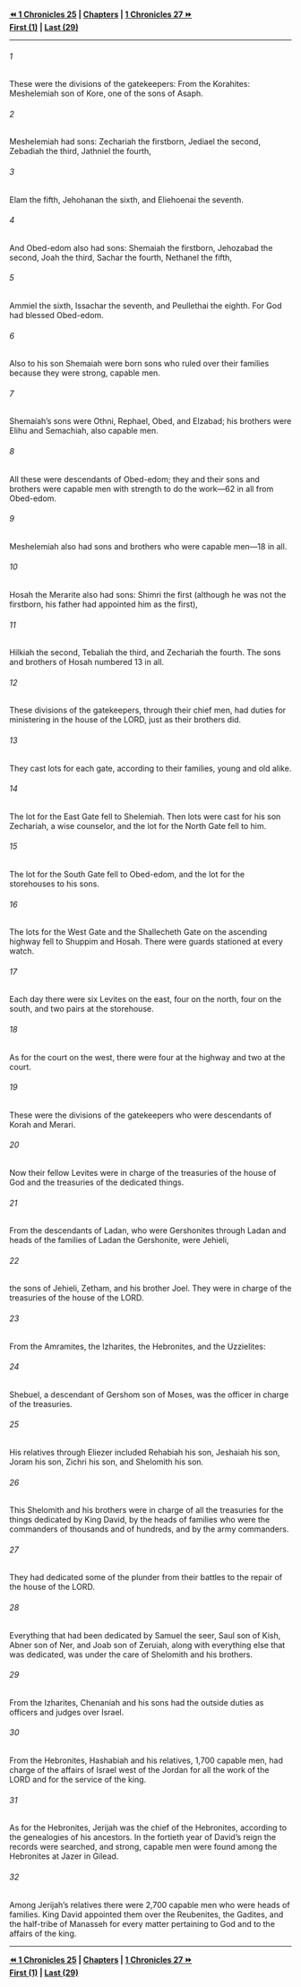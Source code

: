   
**[⏪ 1 Chronicles 25](./1%20Chronicles%2025.md) | [Chapters](./_index.md) | [1 Chronicles 27 ⏩](./1%20Chronicles%2027.md)**  
**[First (1)](./1%20Chronicles%201.md) | [Last (29)](./1%20Chronicles%2029.md)**  
  
---  
  
###### 1  
These were the divisions of the gatekeepers: From the Korahites: Meshelemiah son of Kore, one of the sons of Asaph.  
  
###### 2  
Meshelemiah had sons: Zechariah the firstborn, Jediael the second, Zebadiah the third, Jathniel the fourth,  
  
###### 3  
Elam the fifth, Jehohanan the sixth, and Eliehoenai the seventh.  
  
###### 4  
And Obed-edom also had sons: Shemaiah the firstborn, Jehozabad the second, Joah the third, Sachar the fourth, Nethanel the fifth,  
  
###### 5  
Ammiel the sixth, Issachar the seventh, and Peullethai the eighth. For God had blessed Obed-edom.  
  
###### 6  
Also to his son Shemaiah were born sons who ruled over their families because they were strong, capable men.  
  
###### 7  
Shemaiah’s sons were Othni, Rephael, Obed, and Elzabad; his brothers were Elihu and Semachiah, also capable men.  
  
###### 8  
All these were descendants of Obed-edom; they and their sons and brothers were capable men with strength to do the work—62 in all from Obed-edom.  
  
###### 9  
Meshelemiah also had sons and brothers who were capable men—18 in all.  
  
###### 10  
Hosah the Merarite also had sons: Shimri the first (although he was not the firstborn, his father had appointed him as the first),  
  
###### 11  
Hilkiah the second, Tebaliah the third, and Zechariah the fourth. The sons and brothers of Hosah numbered 13 in all.  
  
###### 12  
These divisions of the gatekeepers, through their chief men, had duties for ministering in the house of the LORD, just as their brothers did.  
  
###### 13  
They cast lots for each gate, according to their families, young and old alike.  
  
###### 14  
The lot for the East Gate fell to Shelemiah. Then lots were cast for his son Zechariah, a wise counselor, and the lot for the North Gate fell to him.  
  
###### 15  
The lot for the South Gate fell to Obed-edom, and the lot for the storehouses to his sons.  
  
###### 16  
The lots for the West Gate and the Shallecheth Gate on the ascending highway fell to Shuppim and Hosah. There were guards stationed at every watch.  
  
###### 17  
Each day there were six Levites on the east, four on the north, four on the south, and two pairs at the storehouse.  
  
###### 18  
As for the court on the west, there were four at the highway and two at the court.  
  
###### 19  
These were the divisions of the gatekeepers who were descendants of Korah and Merari.  
  
###### 20  
Now their fellow Levites were in charge of the treasuries of the house of God and the treasuries of the dedicated things.  
  
###### 21  
From the descendants of Ladan, who were Gershonites through Ladan and heads of the families of Ladan the Gershonite, were Jehieli,  
  
###### 22  
the sons of Jehieli, Zetham, and his brother Joel. They were in charge of the treasuries of the house of the LORD.  
  
###### 23  
From the Amramites, the Izharites, the Hebronites, and the Uzzielites:  
  
###### 24  
Shebuel, a descendant of Gershom son of Moses, was the officer in charge of the treasuries.  
  
###### 25  
His relatives through Eliezer included Rehabiah his son, Jeshaiah his son, Joram his son, Zichri his son, and Shelomith his son.  
  
###### 26  
This Shelomith and his brothers were in charge of all the treasuries for the things dedicated by King David, by the heads of families who were the commanders of thousands and of hundreds, and by the army commanders.  
  
###### 27  
They had dedicated some of the plunder from their battles to the repair of the house of the LORD.  
  
###### 28  
Everything that had been dedicated by Samuel the seer, Saul son of Kish, Abner son of Ner, and Joab son of Zeruiah, along with everything else that was dedicated, was under the care of Shelomith and his brothers.  
  
###### 29  
From the Izharites, Chenaniah and his sons had the outside duties as officers and judges over Israel.  
  
###### 30  
From the Hebronites, Hashabiah and his relatives, 1,700 capable men, had charge of the affairs of Israel west of the Jordan for all the work of the LORD and for the service of the king.  
  
###### 31  
As for the Hebronites, Jerijah was the chief of the Hebronites, according to the genealogies of his ancestors. In the fortieth year of David’s reign the records were searched, and strong, capable men were found among the Hebronites at Jazer in Gilead.  
  
###### 32  
Among Jerijah’s relatives there were 2,700 capable men who were heads of families. King David appointed them over the Reubenites, the Gadites, and the half-tribe of Manasseh for every matter pertaining to God and to the affairs of the king.  
  
  
---  
  
**[⏪ 1 Chronicles 25](./1%20Chronicles%2025.md) | [Chapters](./_index.md) | [1 Chronicles 27 ⏩](./1%20Chronicles%2027.md)**  
**[First (1)](./1%20Chronicles%201.md) | [Last (29)](./1%20Chronicles%2029.md)**  
  
